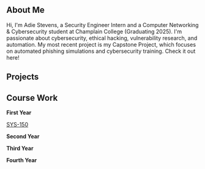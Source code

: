 ## About Me

Hi, I'm Adie Stevens, a Security Engineer Intern and a Computer Networking & Cybersecurity student at Champlain College (Graduating 2025). I'm passionate about cybersecurity, ethical hacking, vulnerability research, and automation. My most recent project is my Capstone Project, which focuses on automated phishing simulations and cybersecurity training. Check it out here!

## Projects 

## Course Work

**First Year**

[SYS-150](https://github.com/AdieStevens/SYS-140/wiki/SYS-140)


**Second Year**

**Third Year**

**Fourth Year**
